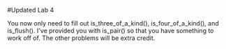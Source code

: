 #Updated Lab 4

You now only need to fill out is_three_of_a_kind(), is_four_of_a_kind(), and is_flush().
I've provided you with is_pair() so that you have something to work off of. The other problems will be extra credit.
